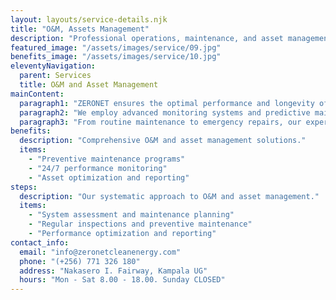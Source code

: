 ```yaml
---
layout: layouts/service-details.njk
title: "O&M, Assets Management"
description: "Professional operations, maintenance, and asset management services for renewable energy systems."
featured_image: "/assets/images/service/09.jpg"
benefits_image: "/assets/images/service/10.jpg"
eleventyNavigation:
  parent: Services
  title: O&M and Asset Management
mainContent:
  paragraph1: "ZERONET ensures the optimal performance and longevity of your renewable energy investments through comprehensive operations and maintenance services. Our team provides preventive maintenance, performance monitoring, and rapid response support to maximize system uptime and efficiency."
  paragraph2: "We employ advanced monitoring systems and predictive maintenance strategies to identify and address potential issues before they impact performance. Our asset management services optimize the financial and operational performance of your renewable energy investments."
  paragraph3: "From routine maintenance to emergency repairs, our experienced technicians ensure your systems operate at peak efficiency throughout their lifecycle. We provide detailed performance reports and recommendations for system optimization."
benefits:
  description: "Comprehensive O&M and asset management solutions."
  items:
    - "Preventive maintenance programs"
    - "24/7 performance monitoring"
    - "Asset optimization and reporting"
steps:
  description: "Our systematic approach to O&M and asset management."
  items:
    - "System assessment and maintenance planning"
    - "Regular inspections and preventive maintenance"
    - "Performance optimization and reporting"
contact_info:
  email: "info@zeronetcleanenergy.com"
  phone: "(+256) 771 326 180"
  address: "Nakasero I. Fairway, Kampala UG"
  hours: "Mon - Sat 8.00 - 18.00. Sunday CLOSED"
---
```

